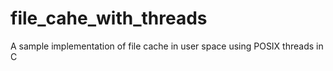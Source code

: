 file_cahe_with_threads
======================

A sample implementation of file cache in user space using POSIX threads in C
